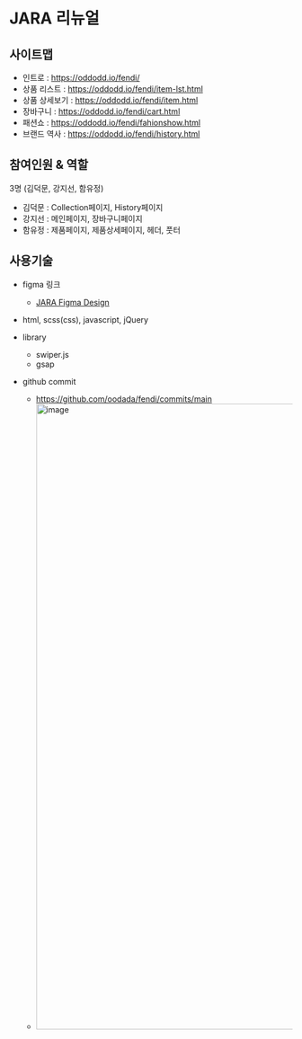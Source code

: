 # JARA 리뉴얼

## 사이트맵

- 인트로 : <a href="https://oddodd.io/fendi/" target="_blank">https://oddodd.io/fendi/</a>
- 상품 리스트 : <a href="https://oddodd.io/fendi/item-lst.html" target="_blank">https://oddodd.io/fendi/item-lst.html</a>
- 상품 상세보기 : <a href="https://oddodd.io/fendi/item.html" target="_blank">https://oddodd.io/fendi/item.html</a>
- 장바구니 : <a href="https://oddodd.io/fendi/cart.html" target="_blank">https://oddodd.io/fendi/cart.html</a>
- 패션쇼 : <a href="https://oddodd.io/fendi/fahionshow.html" target="_blank">https://oddodd.io/fendi/fahionshow.html</a>
- 브랜드 역사 : <a href="https://oddodd.io/fendi/history.html" target="_blank">https://oddodd.io/fendi/history.html</a>

## 참여인원 & 역할

3명 (김덕문, 강지선, 함유정)

- 김덕문 : Collection페이지, History페이지
- 강지선 : 메인페이지, 장바구니페이지
- 함유정 : 제품페이지, 제품상세페이지, 헤더, 풋터

## 사용기술

- figma 링크
  - <a href="https://www.figma.com/file/6gxADeRdgSy4WJcbzh6X3D/Fendi-%EB%A6%AC%EB%89%B4%EC%96%BC?type=design&node-id=0%3A1&mode=design&t=s5bkU3IHWilrUn1l-1" target="_blank">JARA Figma Design</a>

- html, scss(css), javascript, jQuery

- library

  - swiper.js
  - gsap

- github commit
  - https://github.com/oodada/fendi/commits/main
  - <img width="1114" alt="image" src="https://github.com/oodada/fendi/assets/10627436/9643587b-a145-4c71-883c-0ee30e6449da">
